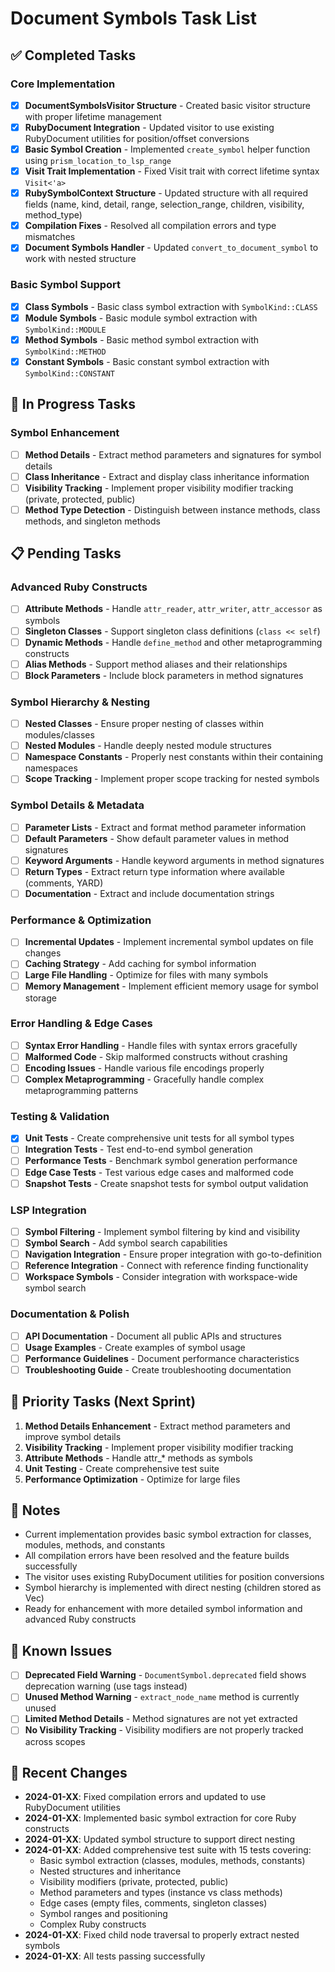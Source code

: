 # Document Symbols Task List

## ✅ Completed Tasks

### Core Implementation
- [x] **DocumentSymbolsVisitor Structure** - Created basic visitor structure with proper lifetime management
- [x] **RubyDocument Integration** - Updated visitor to use existing RubyDocument utilities for position/offset conversions
- [x] **Basic Symbol Creation** - Implemented `create_symbol` helper function using `prism_location_to_lsp_range`
- [x] **Visit Trait Implementation** - Fixed Visit trait with correct lifetime syntax `Visit<'a>`
- [x] **RubySymbolContext Structure** - Updated structure with all required fields (name, kind, detail, range, selection_range, children, visibility, method_type)
- [x] **Compilation Fixes** - Resolved all compilation errors and type mismatches
- [x] **Document Symbols Handler** - Updated `convert_to_document_symbol` to work with nested structure

### Basic Symbol Support
- [x] **Class Symbols** - Basic class symbol extraction with `SymbolKind::CLASS`
- [x] **Module Symbols** - Basic module symbol extraction with `SymbolKind::MODULE`
- [x] **Method Symbols** - Basic method symbol extraction with `SymbolKind::METHOD`
- [x] **Constant Symbols** - Basic constant symbol extraction with `SymbolKind::CONSTANT`

## 🚧 In Progress Tasks

### Symbol Enhancement
- [ ] **Method Details** - Extract method parameters and signatures for symbol details
- [ ] **Class Inheritance** - Extract and display class inheritance information
- [ ] **Visibility Tracking** - Implement proper visibility modifier tracking (private, protected, public)
- [ ] **Method Type Detection** - Distinguish between instance methods, class methods, and singleton methods

## 📋 Pending Tasks

### Advanced Ruby Constructs
- [ ] **Attribute Methods** - Handle `attr_reader`, `attr_writer`, `attr_accessor` as symbols
- [ ] **Singleton Classes** - Support singleton class definitions (`class << self`)
- [ ] **Dynamic Methods** - Handle `define_method` and other metaprogramming constructs
- [ ] **Alias Methods** - Support method aliases and their relationships
- [ ] **Block Parameters** - Include block parameters in method signatures

### Symbol Hierarchy & Nesting
- [ ] **Nested Classes** - Ensure proper nesting of classes within modules/classes
- [ ] **Nested Modules** - Handle deeply nested module structures
- [ ] **Namespace Constants** - Properly nest constants within their containing namespaces
- [ ] **Scope Tracking** - Implement proper scope tracking for nested symbols

### Symbol Details & Metadata
- [ ] **Parameter Lists** - Extract and format method parameter information
- [ ] **Default Parameters** - Show default parameter values in method signatures
- [ ] **Keyword Arguments** - Handle keyword arguments in method signatures
- [ ] **Return Types** - Extract return type information where available (comments, YARD)
- [ ] **Documentation** - Extract and include documentation strings

### Performance & Optimization
- [ ] **Incremental Updates** - Implement incremental symbol updates on file changes
- [ ] **Caching Strategy** - Add caching for symbol information
- [ ] **Large File Handling** - Optimize for files with many symbols
- [ ] **Memory Management** - Implement efficient memory usage for symbol storage

### Error Handling & Edge Cases
- [ ] **Syntax Error Handling** - Handle files with syntax errors gracefully
- [ ] **Malformed Code** - Skip malformed constructs without crashing
- [ ] **Encoding Issues** - Handle various file encodings properly
- [ ] **Complex Metaprogramming** - Gracefully handle complex metaprogramming patterns

### Testing & Validation
- [x] **Unit Tests** - Create comprehensive unit tests for all symbol types
- [ ] **Integration Tests** - Test end-to-end symbol generation
- [ ] **Performance Tests** - Benchmark symbol generation performance
- [ ] **Edge Case Tests** - Test various edge cases and malformed code
- [ ] **Snapshot Tests** - Create snapshot tests for symbol output validation

### LSP Integration
- [ ] **Symbol Filtering** - Implement symbol filtering by kind and visibility
- [ ] **Symbol Search** - Add symbol search capabilities
- [ ] **Navigation Integration** - Ensure proper integration with go-to-definition
- [ ] **Reference Integration** - Connect with reference finding functionality
- [ ] **Workspace Symbols** - Consider integration with workspace-wide symbol search

### Documentation & Polish
- [ ] **API Documentation** - Document all public APIs and structures
- [ ] **Usage Examples** - Create examples of symbol usage
- [ ] **Performance Guidelines** - Document performance characteristics
- [ ] **Troubleshooting Guide** - Create troubleshooting documentation

## 🎯 Priority Tasks (Next Sprint)

1. **Method Details Enhancement** - Extract method parameters and improve symbol details
2. **Visibility Tracking** - Implement proper visibility modifier tracking
3. **Attribute Methods** - Handle attr_* methods as symbols
4. **Unit Testing** - Create comprehensive test suite
5. **Performance Optimization** - Optimize for large files

## 📝 Notes

- Current implementation provides basic symbol extraction for classes, modules, methods, and constants
- All compilation errors have been resolved and the feature builds successfully
- The visitor uses existing RubyDocument utilities for position conversions
- Symbol hierarchy is implemented with direct nesting (children stored as Vec<RubySymbolContext>)
- Ready for enhancement with more detailed symbol information and advanced Ruby constructs

## 🐛 Known Issues

- [ ] **Deprecated Field Warning** - `DocumentSymbol.deprecated` field shows deprecation warning (use tags instead)
- [ ] **Unused Method Warning** - `extract_node_name` method is currently unused
- [ ] **Limited Method Details** - Method signatures are not yet extracted
- [ ] **No Visibility Tracking** - Visibility modifiers are not properly tracked across scopes

## 🔄 Recent Changes

- **2024-01-XX**: Fixed compilation errors and updated to use RubyDocument utilities
- **2024-01-XX**: Implemented basic symbol extraction for core Ruby constructs
- **2024-01-XX**: Updated symbol structure to support direct nesting
- **2024-01-XX**: Added comprehensive test suite with 15 tests covering:
  - Basic symbol extraction (classes, modules, methods, constants)
  - Nested structures and inheritance
  - Visibility modifiers (private, protected, public)
  - Method parameters and types (instance vs class methods)
  - Edge cases (empty files, comments, singleton classes)
  - Symbol ranges and positioning
  - Complex Ruby constructs
- **2024-01-XX**: Fixed child node traversal to properly extract nested symbols
- **2024-01-XX**: All tests passing successfully